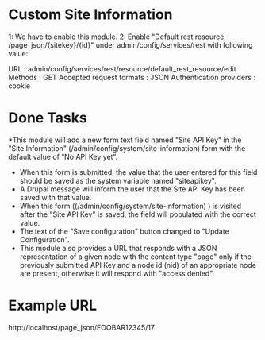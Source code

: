# Custom Site Information

1: We have to enable this module.
2: Enable "Default rest resource 	/page_json/{sitekey}/{id}" under admin/config/services/rest with following value:

 URL : admin/config/services/rest/resource/default_rest_resource/edit
 Methods : GET
 Accepted request formats : JSON
 Authentication providers : cookie

# Done Tasks
*This module will add a new form text field named "Site API Key" in the "Site Information" (/admin/config/system/site-information) form with the default value of “No API Key yet”.
* When this form is submitted, the value that the user entered for this field should be saved as the system variable named "siteapikey".
* A Drupal message will inform the user that the Site API Key has been saved with that value.
* When this form ((/admin/config/system/site-information) ) is visited after the "Site API Key" is saved, the field will populated with the correct value.
* The text of the "Save configuration" button changed to "Update Configuration".
* This module also provides a URL that responds with a JSON representation of a given node with the content type "page" only if the previously submitted API Key and a node id (nid) of an appropriate node are present, otherwise it will respond with "access denied".

# Example URL

http://localhost/page_json/FOOBAR12345/17
